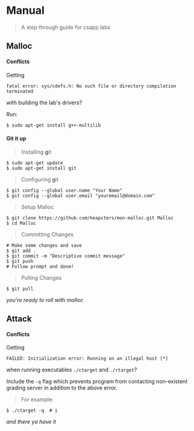 # Manual

> A step through guide for csapp labs

## Malloc

#### Conflicts

Getting

`fatal error: sys/cdefs.h: No such file or directory compilation terminated`

with building the lab's drivers?

Run:

```
$ sudo apt-get install g++-multilib
```

#### Git it up

> Installing **g**it

```
$ sudo apt-get update
$ sudo apt-get install git
```
> Configuring **g**it

```
$ git config --global user.name "Your Name"
$ git config --global user.email "youremail@domain.com"
```

> Setup Malloc

```
$ git clone https://github.com/heapsters/mon-malloc.git Malloc
$ cd Malloc
```

> Committing Changes

```
# Make some changes and save
$ git add .
$ git commit -m "Descriptive commit message"
$ git push
# Follow prompt and done!
```

> Pulling Changes

```
$ git pull
```

*you're ready to roll with malloc*

## Attack

#### Conflicts

Getting

```
FAILED: Initialization error: Running on an illegal host [*]
```

when running executables `./ctarget` and `./rtarget`?

Include the `-q` flag which prevents program from contacting non-existent grading server in addition to the above error.

> For example:

```
$ ./ctarget -q  # i
```

*and there ya have it*
